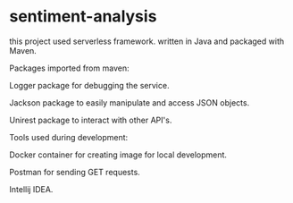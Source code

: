 # sentiment-analysis

this project used serverless framework. written in Java and packaged with Maven.

Packages imported from maven:

Logger package for debugging the service.

Jackson package to easily manipulate and access JSON objects.

Unirest package to interact with other API's.

Tools used during development:

Docker container for creating image for local development.

Postman for sending GET requests.

Intellij IDEA.

